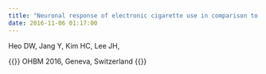 ```yaml
---
title: "Neuronal response of electronic cigarette use in comparison to tobacco use: an fMRI study"
date: 2016-11-06 01:17:00
---
```


Heo DW, Jang Y, Kim HC, Lee JH, 

{{<format bright-green>}}
OHBM 2016, Geneva, Switzerland
{{</format>}}